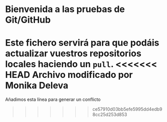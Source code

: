 # Bienvenida a las pruebas de Git/GitHub

Este fichero servirá para que podáis actualizar vuestros repositorios locales haciendo un `pull`.
<<<<<<< HEAD
Archivo modificado por Monika Deleva
=======
Añadimos esta línea para generar un conflicto
>>>>>>> ce57910d03bb5efe5995dd4edb98cc25d253d853
